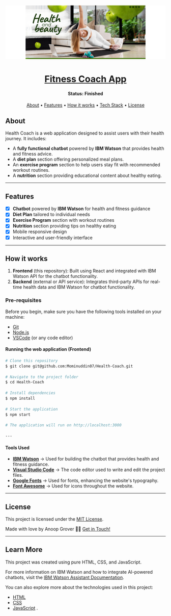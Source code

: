 <h1 align="center">
    <img alt="project" title="#About" src="./images/healthcoach.png" />
</h1>

<h1 align="center">
  <a href="https://healthcoachz.netlify.app">Fitness Coach App</a>
</h1>
<h4 align="center"> 
	 Status: Finished
</h4>

<p align="center">
 <a href="#about">About</a> •
 <a href="#features">Features</a> •
 <a href="#how-it-works">How it works</a> • 
 <a href="#tech-stack">Tech Stack</a> •   
 <a href="#user-content-license">License</a>
</p>

## About

Health Coach is a web application designed to assist users with their health journey. It includes:

- A **fully functional chatbot** powered by **IBM Watson** that provides health and fitness advice.
- A **diet plan** section offering personalized meal plans.
- An **exercise program** section to help users stay fit with recommended workout routines.
- A **nutrition** section providing educational content about healthy eating.

---

## Features

- [x] **Chatbot** powered by **IBM Watson** for health and fitness guidance
- [x] **Diet Plan** tailored to individual needs
- [x] **Exercise Program** section with workout routines
- [x] **Nutrition** section providing tips on healthy eating
- [x] Mobile responsive design
- [x] Interactive and user-friendly interface

---

## How it works

1. **Frontend** (this repository): Built using React and integrated with IBM Watson API for the chatbot functionality.
2. **Backend** (external or API service): Integrates third-party APIs for real-time health data and IBM Watson for chatbot functionality.

### Pre-requisites

Before you begin, make sure you have the following tools installed on your machine:
- [Git](https://git-scm.com)
- [Node.js](https://nodejs.org/en/)
- [VSCode](https://code.visualstudio.com/) (or any code editor)

#### Running the web application (Frontend)

```bash
# Clone this repository
$ git clone git@github.com:Mominuddin07/Health-Coach.git

# Navigate to the project folder
$ cd Health-Coach

# Install dependencies
$ npm install

# Start the application
$ npm start

# The application will run on http://localhost:3000

---
```


#### **Tools Used**
- **[IBM Watson](https://www.ibm.com/cloud/watson-assistant/)** → Used for building the chatbot that provides health and fitness guidance.
- **[Visual Studio Code](https://code.visualstudio.com/)** → The code editor used to write and edit the project files.
- **[Google Fonts](https://fonts.google.com/)** → Used for fonts, enhancing the website's typography.
- **[Font Awesome](https://fontawesome.com/)** → Used for icons throughout the website.

---


## License

This project is licensed under the [MIT License](./LICENSE).

Made with love by Anoop Grover 👋🏽 [Get in Touch!](https://www.linkedin.com/in/anoopgrover22/)

---

## Learn More

This project was created using pure HTML, CSS, and JavaScript.

For more information on IBM Watson and how to integrate AI-powered chatbots, visit the [IBM Watson Assistant Documentation](https://www.ibm.com/cloud/watson-assistant/).

You can also explore more about the technologies used in this project:
- [HTML](https://developer.mozilla.org/en-US/docs/Web/HTML)
- [CSS](https://developer.mozilla.org/en-US/docs/Web/CSS)
- [JavaScript](https://developer.mozilla.org/en-US/docs/Web/JavaScript)
.
